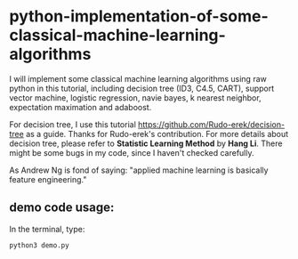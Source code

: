 # python-implementation-of-some-classical-machine-learning-algorithms
I will implement some classical machine learning algorithms using raw python in this tutorial, including decision tree (ID3, C4.5, CART), support vector machine, logistic regression, navie bayes, k nearest neighbor, expectation maximation and adaboost.

For decision tree, I use this tutorial https://github.com/Rudo-erek/decision-tree as a guide. Thanks for Rudo-erek's contribution. For more details about decision tree, please refer to **Statistic Learning Method** by **Hang Li**. There might be some bugs in my code, since I haven't checked carefully. 

As Andrew Ng is fond of saying: "applied machine learning is basically feature engineering."

## demo code usage:
In the terminal, type:  

    python3 demo.py
